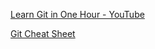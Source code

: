 [Learn Git in One Hour - YouTube](https://www.youtube.com/watch?v=2ReR1YJrNOM)

[Git Cheat Sheet](https://programmingwithmosh.com/wp-content/uploads/2020/09/Git-Cheat-Sheet.pdf)




